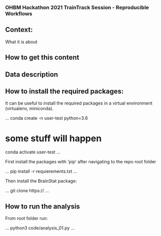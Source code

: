 ### OHBM Hackathon 2021 TrainTrack Session - Reproducible Workflows

## Context:
What it is about

## How to get this content

## Data description

## How to install the required packages:

It can be useful to install the required packages in a virtual environment (virtualenv, miniconda).

...
conda create -n user-test python=3.6
# some stuff will happen
conda activate user-test
...

First install the packages with 'pip' after navigating to the repo root folder

...
pip install -r requierements.txt
...

Then install the BrainStat package:

...
git clone https://
...

## How to run the analysis

From root folder run:

...
python3 code/analysis_01.py
...
